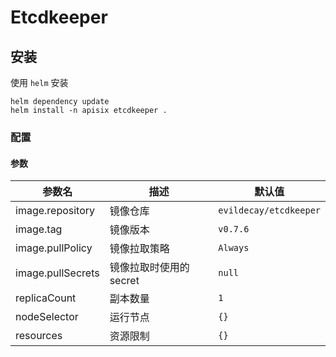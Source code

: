 # Etcdkeeper

## 安装

使用 `helm` 安装

```
helm dependency update
helm install -n apisix etcdkeeper .
```

### 配置

#### 参数

| 参数名                            | 描述                                | 默认值                                                                               |
| --------------------------------- | ----------------------------------- | ------------------------------------------------------------------------------------ |
| image.repository                  | 镜像仓库                            | `evildecay/etcdkeeper`            |
| image.tag                         | 镜像版本                            | `v0.7.6`                                                                      |
| image.pullPolicy                  | 镜像拉取策略                         | `Always`                                                                    |
| image.pullSecrets                 | 镜像拉取时使用的 secret              | `null`                                                                       |
| replicaCount                      | 副本数量                            | `1`                                                                        |
| nodeSelector                      | 运行节点                            | `{}`                                                                                 |
| resources                         | 资源限制                            | `{}`                                                                                 |